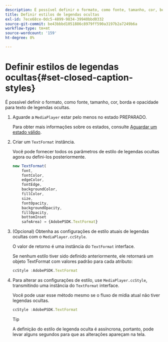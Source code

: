 ```yaml
---
description: É possível definir o formato, como fonte, tamanho, cor, borda e opacidade para texto de legendas ocultas.
title: Definir estilos de legendas ocultas
exl-id: 7ece68ce-0dc5-4899-9834-39940bbd0332
source-git-commit: be43bbbd1051886c8979ff590a3197b2a7249b6a
workflow-type: tm+mt
source-wordcount: '159'
ht-degree: 0%

---
```


# Definir estilos de legendas ocultas{#set-closed-caption-styles}

É possível definir o formato, como fonte, tamanho, cor, borda e opacidade para texto de legendas ocultas.

1. Aguarde a `MediaPlayer` estar pelo menos no estado PREPARADO.

   Para obter mais informações sobre os estados, consulte [Aguardar um estado válido](../../../content-playback-options-browser-tvsdk/ui-configure/t-psdk-browser-tvsdk-2.4-ui-state-prepared-wait-for.md).
1. Criar um `TextFormat` instância.

   Você pode fornecer todos os parâmetros de estilo de legendas ocultas agora ou defini-los posteriormente.

   ```js
   new TextFormat( 
       font,   
       fontColor,  
       edgeColor,   
       fontEdge,  
       backgroundColor,   
       fillColor,  
       size,   
       fontOpacity,   
       backgroundOpacity,  
       fillOpacity, 
       bottomInset 
       safeArea) → {AdobePSDK.TextFormat}
   ```

1. (Opcional) Obtenha as configurações de estilo atuais de legendas ocultas com o `MediaPlayer.ccStyle`.

   O valor de retorno é uma instância do `TextFormat` interface.

   Se nenhum estilo tiver sido definido anteriormente, ele retornará um objeto TextFormat com valores padrão para cada atributo:

   ```js
   ccStyle :AdobePSDK.TextFormat
   ```

1. Para alterar as configurações de estilo, use `MediaPlayer.ccStyle`, transmitindo uma instância do `TextFormat` interface.

   Você pode usar esse método mesmo se o fluxo de mídia atual não tiver legendas ocultas.

   ```js
   ccStyle :AdobePSDK.TextFormat 
   ```

   >[!TIP]
   >
   >A definição do estilo de legenda oculta é assíncrona, portanto, pode levar alguns segundos para que as alterações apareçam na tela.
